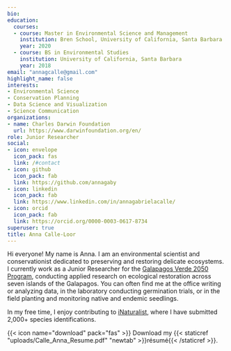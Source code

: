 ```yaml
---
bio: 
education:
  courses:
  - course: Master in Environmental Science and Management
    institution: Bren School, University of California, Santa Barbara
    year: 2020
  - course: BS in Environmental Studies
    institution: University of California, Santa Barbara
    year: 2018
email: "annagcalle@gmail.com"
highlight_name: false
interests:
- Environmental Science
- Conservation Planning
- Data Science and Visualization
- Science Communication
organizations:
- name: Charles Darwin Foundation
  url: https://www.darwinfoundation.org/en/
role: Junior Researcher
social:
- icon: envelope
  icon_pack: fas
  link: /#contact
- icon: github
  icon_pack: fab
  link: https://github.com/annagaby
- icon: linkedin
  icon_pack: fab
  link: https://www.linkedin.com/in/annagabrielacalle/
- icon: orcid
  icon_pack: fab
  link: https://orcid.org/0000-0003-0617-8734
superuser: true
title: Anna Calle-Loor
---
```


Hi everyone! My name is Anna. I am an environmental scientist and conservationist dedicated to preserving and restoring delicate ecosystems. I currently work as a Junior Researcher for the [Galapagos Verde 2050 Program](http://www.galapagosverde2050.com/), conducting applied research on ecological restoration across seven islands of the Galapagos. You can often find me at the office writing or analyzing data, in the laboratory conducting germination trials, or in the field planting and monitoring native and endemic seedlings.

In my free time, I enjoy contributing to [iNaturalist](https://www.inaturalist.org/people/annagaby95), where I have submitted 2,000+ species identifications.

{{< icon name="download" pack="fas" >}} Download my {{< staticref "uploads/Calle_Anna_Resume.pdf" "newtab" >}}résumé{{< /staticref >}}.
